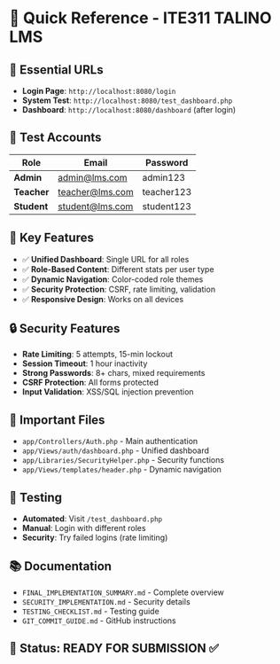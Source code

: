 # 🚀 Quick Reference - ITE311 TALINO LMS

## 🔗 **Essential URLs**
- **Login Page**: `http://localhost:8080/login`
- **System Test**: `http://localhost:8080/test_dashboard.php`
- **Dashboard**: `http://localhost:8080/dashboard` (after login)

## 👥 **Test Accounts**
| Role | Email | Password |
|------|-------|----------|
| **Admin** | admin@lms.com | admin123 |
| **Teacher** | teacher@lms.com | teacher123 |
| **Student** | student@lms.com | student123 |

## 🎯 **Key Features**
- ✅ **Unified Dashboard**: Single URL for all roles
- ✅ **Role-Based Content**: Different stats per user type
- ✅ **Dynamic Navigation**: Color-coded role themes
- ✅ **Security Protection**: CSRF, rate limiting, validation
- ✅ **Responsive Design**: Works on all devices

## 🔒 **Security Features**
- **Rate Limiting**: 5 attempts, 15-min lockout
- **Session Timeout**: 1 hour inactivity
- **Strong Passwords**: 8+ chars, mixed requirements
- **CSRF Protection**: All forms protected
- **Input Validation**: XSS/SQL injection prevention

## 📁 **Important Files**
- `app/Controllers/Auth.php` - Main authentication
- `app/Views/auth/dashboard.php` - Unified dashboard
- `app/Libraries/SecurityHelper.php` - Security functions
- `app/Views/templates/header.php` - Dynamic navigation

## 🧪 **Testing**
- **Automated**: Visit `/test_dashboard.php`
- **Manual**: Login with different roles
- **Security**: Try failed logins (rate limiting)

## 📚 **Documentation**
- `FINAL_IMPLEMENTATION_SUMMARY.md` - Complete overview
- `SECURITY_IMPLEMENTATION.md` - Security details
- `TESTING_CHECKLIST.md` - Testing guide
- `GIT_COMMIT_GUIDE.md` - GitHub instructions

## 🚀 **Status: READY FOR SUBMISSION** ✅
